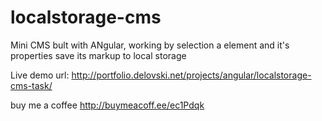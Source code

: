 # localstorage-cms
Mini CMS bult with ANgular, working by selection a element and it's properties save its markup to local storage

Live demo url: http://portfolio.delovski.net/projects/angular/localstorage-cms-task/

buy me a coffee http://buymeacoff.ee/ec1Pdqk
